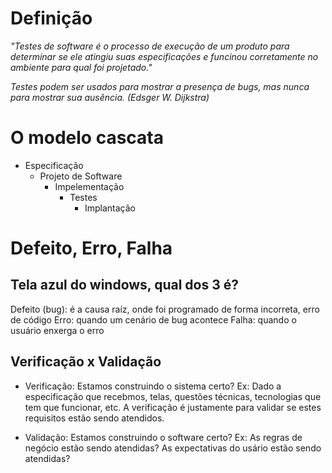 # Definição

_"Testes de software é o processo de execução de um produto para determinar se ele atingiu suas especificações e funcinou corretamente no ambiente para qual foi projetado."_

_Testes podem ser usados para mostrar a presença de bugs, mas nunca para mostrar sua ausência. (Edsger W. Dijkstra)_

# O modelo cascata

- Especificação 
    - Projeto de Software
        - Impelementação
            - Testes
                - Implantação

# Defeito, Erro, Falha 
## Tela azul do windows, qual dos  3 é? 

Defeito (bug): é a causa raíz, onde foi programado de forma incorreta, erro de código
Erro: quando um cenário de bug acontece 
Falha: quando o usuário enxerga o erro

## Verificação x Validação

- Verificação: Estamos construindo o sistema certo?
Ex: Dado a especificação que recebmos, telas, questões técnicas, tecnologias que tem que funcionar, etc. A verificação é justamente para validar se estes requisitos estão sendo atendidos.

- Validação: Estamos construindo o software certo?
Ex: As regras de negócio estão sendo atendidas? As expectativas do usário estão sendo atendidas?
